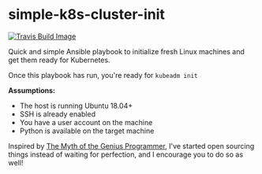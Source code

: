 # simple-k8s-cluster-init

[![Travis Build Image]][Travis Build Status]

Quick and simple Ansible playbook to
initialize fresh Linux machines
and get them ready for Kubernetes.

Once this playbook has run, you're
ready for `kubeadm init`

**Assumptions:**

- The host is running Ubuntu 18.04+
- SSH is already enabled
- You have a user account on the machine
- Python is available on the target machine

Inspired by [The Myth of the Genius Programmer][Genius Programmer Book], I've started open sourcing things instead of waiting for perfection, and I encourage you to do so as well!

[Travis Build Status]: https://travis-ci.org/villasenor/simple-k8s-cluster-init
[Travis Build Image]: https://travis-ci.org/villasenor/simple-k8s-cluster-init.svg?branch=master
[Genius Programmer Book]: https://www.oreilly.com/library/view/team-geek/9781449329839/ch01.html
